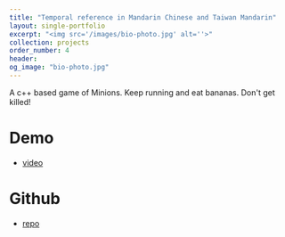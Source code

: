 ```yaml
---
title: "Temporal reference in Mandarin Chinese and Taiwan Mandarin"
layout: single-portfolio
excerpt: "<img src='/images/bio-photo.jpg' alt=''>"
collection: projects
order_number: 4
header:
og_image: "bio-photo.jpg"
---
```


A c++ based game of Minions. Keep running and eat bananas. Don't get killed!

Demo 
======
* [video](https://www.youtube.com/watch?v=5ZsmPJ2sm04&fbclid=IwAR0dP_NIaNfAYmW3wBxJhcEWSS3uVGnSsG4pbj3z9qTsjU4pa9ef_fZ0P44)

Github
=====
* [repo](https://github.com/evamo0508/minions_game)